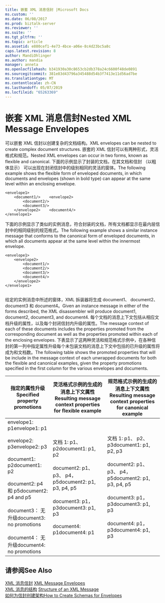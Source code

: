 ```yaml
---
title: 嵌套 XML 消息信封 |Microsoft Docs
ms.custom: ''
ms.date: 06/08/2017
ms.prod: biztalk-server
ms.reviewer: ''
ms.suite: ''
ms.tgt_pltfrm: ''
ms.topic: article
ms.assetid: e880cef1-4e73-4bce-a06e-8c4d23bc5a8c
caps.latest.revision: 8
author: MandiOhlinger
ms.author: mandia
manager: anneta
ms.openlocfilehash: b341930a30c8653cb2db378a24c6600f48de0891
ms.sourcegitcommit: 381e83d43796a345488d54b3f7413e11d56ad7be
ms.translationtype: MT
ms.contentlocale: zh-CN
ms.lasthandoff: 05/07/2019
ms.locfileid: "65263369"
---
```

# <a name="nested-xml-message-envelopes"></a><span data-ttu-id="05b5f-102">嵌套 XML 消息信封</span><span class="sxs-lookup"><span data-stu-id="05b5f-102">Nested XML Message Envelopes</span></span>
<span data-ttu-id="05b5f-103">可以嵌套 XML 信封以创建复杂的文档结构。</span><span class="sxs-lookup"><span data-stu-id="05b5f-103">XML envelopes can be nested to create complex document structures.</span></span> <span data-ttu-id="05b5f-104">嵌套的 XML 信封可以有两种形式，灵活格式和规范。</span><span class="sxs-lookup"><span data-stu-id="05b5f-104">Nested XML envelopes can occur in two forms, known as flexible and canonical.</span></span> <span data-ttu-id="05b5f-105">下面的示例显示了封装的文档，在其文档和信封 （以粗体显示） 可以出现在封闭信封中的级别相同的灵活的窗体。</span><span class="sxs-lookup"><span data-stu-id="05b5f-105">The following example shows the flexible form of enveloped documents, in which documents and envelopes (shown in bold type) can appear at the same level within an enclosing envelope.</span></span>  
  
```  
<envelope1>  
    <document1/>    <envelope2>  
        <document2/>  
        <document3/>  
    </envelope2>    <document4/>  
</envelope1>  
```  
  
 <span data-ttu-id="05b5f-106">下面的示例显示了类似的实例消息，符合封装的文档，所有文档都显示在最内层信封中的相同级别的规范格式。</span><span class="sxs-lookup"><span data-stu-id="05b5f-106">The following example shows a similar instance message that conforms to the canonical form of enveloped documents, in which all documents appear at the same level within the innermost envelope.</span></span>  
  
```  
<envelope1>  
    <envelope2>  
        <document1/>  
        <document2/>  
        <document3/>  
        <document4/>  
    </envelope2>  
</envelope1>  
  
```  
  
 <span data-ttu-id="05b5f-107">给定的实例消息中所述的窗体，XML 拆装器将生成 document1、 document2、 document3 和 document4。</span><span class="sxs-lookup"><span data-stu-id="05b5f-107">Given an instance message in either of the forms described, the XML disassembler will produce document1, document2, document3, and document4.</span></span> <span data-ttu-id="05b5f-108">每个文档的消息上下文包括从相应文档升级的属性，以及每个封闭信封内升级的属性。</span><span class="sxs-lookup"><span data-stu-id="05b5f-108">The message context of each of these documents includes the properties promoted from the corresponding document as well as the properties promoted within each of the enclosing envelopes.</span></span> <span data-ttu-id="05b5f-109">下表显示了这两种灵活和规范格式示例中，在各种信封的第一列中指定属性升级每个未包装文档的消息上下文中包括的已升级的属性将成为和文档数。</span><span class="sxs-lookup"><span data-stu-id="05b5f-109">The following table shows the promoted properties that will be include in the message context of each unwrapped documents for both the flexible and canonical examples, given the property promotions specified in the first column for the various envelopes and documents.</span></span>  
  
|<span data-ttu-id="05b5f-110">指定的属性升级</span><span class="sxs-lookup"><span data-stu-id="05b5f-110">Specified property promotions</span></span>|<span data-ttu-id="05b5f-111">灵活格式示例的生成的消息上下文属性</span><span class="sxs-lookup"><span data-stu-id="05b5f-111">Resulting message context properties for flexible example</span></span>|<span data-ttu-id="05b5f-112">规范格式示例的生成的消息上下文属性</span><span class="sxs-lookup"><span data-stu-id="05b5f-112">Resulting message context properties for canonical example</span></span>|  
|-----------------------------------|---------------------------------------------------------------|----------------------------------------------------------------|  
|<span data-ttu-id="05b5f-113">envelope1: p1</span><span class="sxs-lookup"><span data-stu-id="05b5f-113">envelope1: p1</span></span><br /><br /> <span data-ttu-id="05b5f-114">envelope2: p3</span><span class="sxs-lookup"><span data-stu-id="05b5f-114">envelope2: p3</span></span><br /><br /> <span data-ttu-id="05b5f-115">document1: p2</span><span class="sxs-lookup"><span data-stu-id="05b5f-115">document1: p2</span></span><br /><br /> <span data-ttu-id="05b5f-116">document2: p4 和 p5</span><span class="sxs-lookup"><span data-stu-id="05b5f-116">document2: p4 and p5</span></span><br /><br /> <span data-ttu-id="05b5f-117">document3： 无升级</span><span class="sxs-lookup"><span data-stu-id="05b5f-117">document3: no promotions</span></span><br /><br /> <span data-ttu-id="05b5f-118">document4： 无升级</span><span class="sxs-lookup"><span data-stu-id="05b5f-118">document4: no promotions</span></span>|<span data-ttu-id="05b5f-119">文档 1: p1、 p2</span><span class="sxs-lookup"><span data-stu-id="05b5f-119">document1: p1, p2</span></span><br /><br /> <span data-ttu-id="05b5f-120">document2: p1、 p3、 p4，p5</span><span class="sxs-lookup"><span data-stu-id="05b5f-120">document2: p1, p3, p4, p5</span></span><br /><br /> <span data-ttu-id="05b5f-121">document3: p1，p3</span><span class="sxs-lookup"><span data-stu-id="05b5f-121">document3: p1, p3</span></span><br /><br /> <span data-ttu-id="05b5f-122">document4: p1</span><span class="sxs-lookup"><span data-stu-id="05b5f-122">document4: p1</span></span>|<span data-ttu-id="05b5f-123">文档 1: p1、 p2、 p3</span><span class="sxs-lookup"><span data-stu-id="05b5f-123">document1: p1, p2, p3</span></span><br /><br /> <span data-ttu-id="05b5f-124">document2: p1、 p3、 p4，p5</span><span class="sxs-lookup"><span data-stu-id="05b5f-124">document2: p1, p3, p4, p5</span></span><br /><br /> <span data-ttu-id="05b5f-125">document3: p1，p3</span><span class="sxs-lookup"><span data-stu-id="05b5f-125">document3: p1, p3</span></span><br /><br /> <span data-ttu-id="05b5f-126">document4: p1，p3</span><span class="sxs-lookup"><span data-stu-id="05b5f-126">document4: p1, p3</span></span>|  
  
## <a name="see-also"></a><span data-ttu-id="05b5f-127">请参阅</span><span class="sxs-lookup"><span data-stu-id="05b5f-127">See Also</span></span>  
 <span data-ttu-id="05b5f-128">[XML 消息信封](../core/xml-message-envelopes.md) </span><span class="sxs-lookup"><span data-stu-id="05b5f-128">[XML Message Envelopes](../core/xml-message-envelopes.md) </span></span>  
 <span data-ttu-id="05b5f-129">[XML 消息的结构](../core/structure-of-an-xml-message.md) </span><span class="sxs-lookup"><span data-stu-id="05b5f-129">[Structure of an XML Message](../core/structure-of-an-xml-message.md) </span></span>  
 [<span data-ttu-id="05b5f-130">如何为信封创建架构</span><span class="sxs-lookup"><span data-stu-id="05b5f-130">How to Create Schemas for Envelopes</span></span>](../core/how-to-create-schemas-for-envelopes.md)